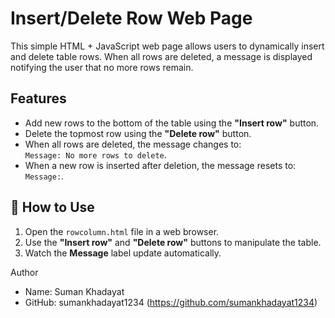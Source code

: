 # Insert/Delete Row Web Page

This simple HTML + JavaScript web page allows users to dynamically insert and delete table rows. When all rows are deleted, a message is displayed notifying the user that no more rows remain.

##  Features

-  Add new rows to the bottom of the table using the **"Insert row"** button.
-  Delete the topmost row using the **"Delete row"** button.
-  When all rows are deleted, the message changes to:  
  `Message: No more rows to delete`.
-  When a new row is inserted after deletion, the message resets to:  
  `Message:`.


  ## 🚀 How to Use

1. Open the `rowcolumn.html` file in a web browser.
2. Use the **"Insert row"** and **"Delete row"** buttons to manipulate the table.
3. Watch the **Message** label update automatically.


 Author

- Name: Suman Khadayat
- GitHub: sumankhadayat1234 (https://github.com/sumankhadayat1234)

